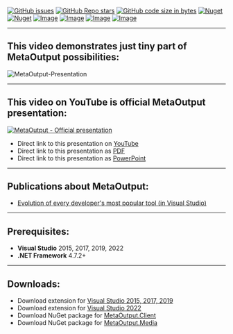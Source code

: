 [![GitHub issues](https://img.shields.io/github/issues/viacheslav-lozinskyi/MetaOutput)](https://github.com/viacheslav-lozinskyi/MetaOutput/issues)
[![GitHub Repo stars](https://img.shields.io/github/stars/viacheslav-lozinskyi/MetaOutput)](https://github.com/viacheslav-lozinskyi/MetaOutput/stargazers)
[![GitHub code size in bytes](https://img.shields.io/github/languages/code-size/viacheslav-lozinskyi/MetaOutput)](https://github.com/viacheslav-lozinskyi/MetaOutput)
[![Nuget](https://img.shields.io/nuget/dt/MetaOutput.Client)](https://www.nuget.org/packages/MetaOutput.Client)
[![Nuget](https://img.shields.io/nuget/v/MetaOutput.Client)](https://www.nuget.org/packages/MetaOutput.Client)
[![Image](https://img.shields.io/badge/VS-2022-blueviolet)](https://marketplace.visualstudio.com/items?itemName=ViacheslavLozinskyi.MetaOutput-2022)
[![Image](https://img.shields.io/badge/VS-2019-blueviolet)](https://marketplace.visualstudio.com/items?itemName=ViacheslavLozinskyi.MetaOutput-2019)
[![Image](https://img.shields.io/badge/VS-2017-blueviolet)](https://marketplace.visualstudio.com/items?itemName=ViacheslavLozinskyi.MetaOutput-2019)
[![Image](https://img.shields.io/badge/VS-2015-blueviolet)](https://marketplace.visualstudio.com/items?itemName=ViacheslavLozinskyi.MetaOutput-2019)

---

## This video demonstrates just tiny part of MetaOutput possibilities:

![MetaOutput-Presentation](resource/video/Presentation1.gif)

---

## This video on YouTube is official MetaOutput presentation:

[![MetaOutput - Official presentation](https://img.youtube.com/vi/_BO40nyx0Qw/hqdefault.jpg)](https://www.youtube.com/watch?v=_BO40nyx0Qw?autoplay=1)

- Direct link to this presentation on [YouTube](https://www.youtube.com/watch?v=_BO40nyx0Qw?autoplay=1)
- Direct link to this presentation as [PDF](https://github.com/viacheslav-lozinskyi/MetaOutput/blob/main/resource/document/MetaOutput.pdf)
- Direct link to this presentation as [PowerPoint](https://github.com/viacheslav-lozinskyi/MetaOutput/blob/main/resource/document/MetaOutput.pptx)

---

## Publications about MetaOutput:

- [Evolution of every developer's most popular tool (in Visual Studio)](https://habr.com/ru/post/458300/)

---

## Prerequisites:

- **Visual Studio** 2015, 2017, 2019, 2022
- **.NET Framework** 4.7.2+

---

## Downloads:

- Download extension for [Visual Studio 2015, 2017, 2019](https://marketplace.visualstudio.com/items?itemName=ViacheslavLozinskyi.MetaOutput-2019)
- Download extension for [Visual Studio 2022](https://marketplace.visualstudio.com/items?itemName=ViacheslavLozinskyi.MetaOutput-2022)
- Download NuGet package for [MetaOutput.Client](https://www.nuget.org/packages/MetaOutput.Client)
- Download NuGet package for [MetaOutput.Media](https://www.nuget.org/packages/MetaOutput.Media)
